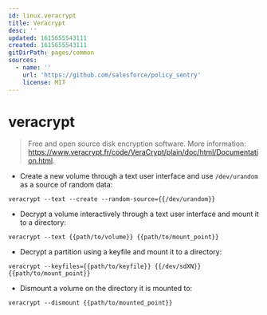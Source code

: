 ```yaml
---
id: linux.veracrypt
title: Veracrypt
desc: ''
updated: 1615655543111
created: 1615655543111
gitDirPath: pages/common
sources:
  - name: ''
    url: 'https://github.com/salesforce/policy_sentry'
    license: MIT
---
```

# veracrypt

> Free and open source disk encryption software.
> More information: <https://www.veracrypt.fr/code/VeraCrypt/plain/doc/html/Documentation.html>.

- Create a new volume through a text user interface and use `/dev/urandom` as a source of random data:

`veracrypt --text --create --random-source={{/dev/urandom}}`

- Decrypt a volume interactively through a text user interface and mount it to a directory:

`veracrypt --text {{path/to/volume}} {{path/to/mount_point}}`

- Decrypt a partition using a keyfile and mount it to a directory:

`veracrypt --keyfiles={{path/to/keyfile}} {{/dev/sdXN}} {{path/to/mount_point}}`

- Dismount a volume on the directory it is mounted to:

`veracrypt --dismount {{path/to/mounted_point}}`

